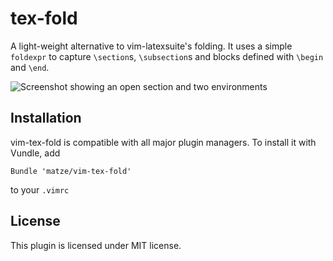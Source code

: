 # tex-fold

A light-weight alternative to vim-latexsuite's folding. It uses a simple
`foldexpr` to capture `\section`s, `\subsection`s and blocks defined with
`\begin` and `\end`.

![Screenshot showing an open section and two environments](http://i.imgur.com/ovltmkz.png)

## Installation

vim-tex-fold is compatible with all major plugin managers. To install it with
Vundle, add

~~~ vim
Bundle 'matze/vim-tex-fold'
~~~

to your `.vimrc`


## License

This plugin is licensed under MIT license.
